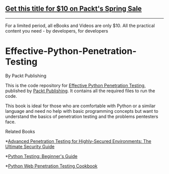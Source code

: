 ## [Get this title for $10 on Packt's Spring Sale](https://www.packt.com/B04323?utm_source=github&utm_medium=packt-github-repo&utm_campaign=spring_10_dollar_2022)
-----
For a limited period, all eBooks and Videos are only $10. All the practical content you need \- by developers, for developers

# Effective-Python-Penetration-Testing
By Packt Publishing

This is the code repository for [Effective Python Penetration Testing](https://www.packtpub.com/networking-and-servers/effective-python-penetration-testing?utm_source=github&utm_medium=repository), published by [Packt Publishing](https://www.packtpub.com/). It contains all the required files to run the code.

This book is ideal for those who are comfortable with Python or a similar language and need no help with basic programming concepts but want to understand the basics of penetration testing and the problems pentesters face.

Related Books

*[Advanced Penetration Testing for Highly-Secured Environments: The Ultimate Security Guide](https://www.packtpub.com/networking-and-servers/advanced-penetration-testing-highly-secured-environments-ultimate-security-gu?utm_source=GitHub&utm_medium=repo&utm_campaign=9781849517744)

*[Python Testing: Beginner's Guide](https://www.packtpub.com/application-development/python-testing-beginners-guide?utm_source=GitHub&utm_medium=repo&utm_campaign=9781847198846)

*[Python Web Penetration Testing Cookbook](https://www.packtpub.com/networking-and-servers/python-web-penetration-testing-cookbook?utm_source=GitHub&utm_medium=repo&utm_campaign=9781784392932)
